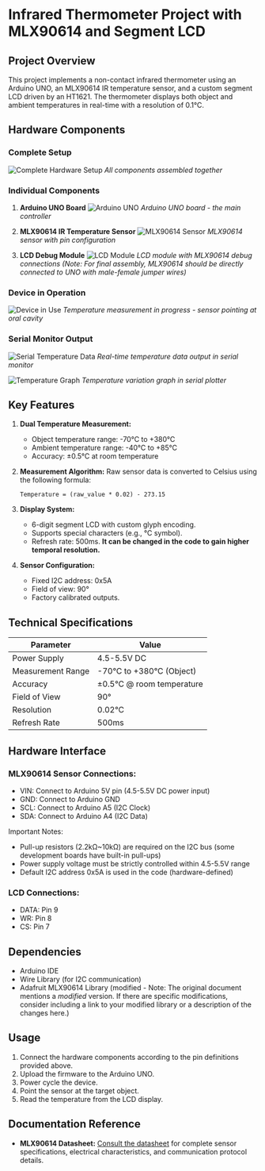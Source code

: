 # Infrared Thermometer Project with MLX90614 and Segment LCD

## Project Overview

This project implements a non-contact infrared thermometer using an Arduino UNO, an MLX90614 IR temperature sensor, and a custom segment LCD driven by an HT1621.  The thermometer displays both object and ambient temperatures in real-time with a resolution of 0.1°C.

## Hardware Components

### Complete Setup
![Complete Hardware Setup](images/1739082516852.jpg)
*All components assembled together*

### Individual Components
1. **Arduino UNO Board**
![Arduino UNO](images/1739082516828.jpg)
*Arduino UNO board - the main controller*

2. **MLX90614 IR Temperature Sensor**
![MLX90614 Sensor](images/1739082516834.jpg)
*MLX90614 sensor with pin configuration*

3. **LCD Debug Module**
![LCD Module](images/1739082516841.jpg)
*LCD module with MLX90614 debug connections (Note: For final assembly, MLX90614 should be directly connected to UNO with male-female jumper wires)*

### Device in Operation
![Device in Use](images/1739082882717.jpg)
*Temperature measurement in progress - sensor pointing at oral cavity*

### Serial Monitor Output
![Serial Temperature Data](images/serialport-print.png)
*Real-time temperature data output in serial monitor*

![Temperature Graph](images/serialport-stream.png)
*Temperature variation graph in serial plotter*

## Key Features

1.  **Dual Temperature Measurement:**
    *   Object temperature range: -70°C to +380°C
    *   Ambient temperature range: -40°C to +85°C
    *   Accuracy: ±0.5°C at room temperature

2.  **Measurement Algorithm:**
    Raw sensor data is converted to Celsius using the following formula:
    ```
    Temperature = (raw_value * 0.02) - 273.15
    ```

3.  **Display System:**
    *   6-digit segment LCD with custom glyph encoding.
    *   Supports special characters (e.g., °C symbol).
    *   Refresh rate: 500ms. **It can be changed in the code to gain higher temporal resolution.**

4.  **Sensor Configuration:**
    *   Fixed I2C address: 0x5A
    *   Field of view: 90°
    *   Factory calibrated outputs.

## Technical Specifications

| Parameter           | Value                       |
| ------------------- | ---------------------------- |
| Power Supply        | 4.5-5.5V DC                 |
| Measurement Range   | -70°C to +380°C (Object)     |
| Accuracy            | ±0.5°C @ room temperature   |
| Field of View       | 90°                         |
| Resolution          | 0.02°C                      |
| Refresh Rate        | 500ms                       |

## Hardware Interface

### MLX90614 Sensor Connections:

*   VIN: Connect to Arduino 5V pin (4.5-5.5V DC power input)
*   GND: Connect to Arduino GND
*   SCL: Connect to Arduino A5 (I2C Clock)
*   SDA: Connect to Arduino A4 (I2C Data)

Important Notes:
*   Pull-up resistors (2.2kΩ~10kΩ) are required on the I2C bus (some development boards have built-in pull-ups)
*   Power supply voltage must be strictly controlled within 4.5-5.5V range
*   Default I2C address 0x5A is used in the code (hardware-defined)

### LCD Connections:

*   DATA: Pin 9
*   WR: Pin 8
*   CS: Pin 7

## Dependencies

*   Arduino IDE
*   Wire Library (for I2C communication)
*   Adafruit MLX90614 Library (modified -  Note: The original document mentions a *modified* version.  If there are specific modifications, consider including a link to your modified library or a description of the changes here.)

## Usage

1.  Connect the hardware components according to the pin definitions provided above.
2.  Upload the firmware to the Arduino UNO.
3.  Power cycle the device.
4.  Point the sensor at the target object.
5.  Read the temperature from the LCD display.

## Documentation Reference

*   **MLX90614 Datasheet:**  [Consult the datasheet](https://cdn-shop.adafruit.com/datasheets/MLX90614.pdf) for complete sensor specifications, electrical characteristics, and communication protocol details.